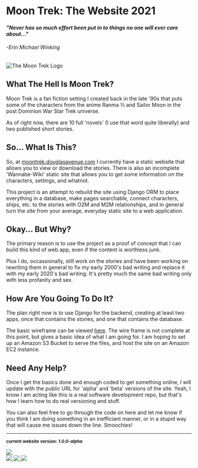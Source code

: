 <h1>Moon Trek: The Website 2021</h1>
<h4><em>"Never has so much effort been put in to things no one will ever care about..."</em></h4>
<h6>-Erin Michael Winking</h6>
<img src = "http://moontrek.douglasavenue.com/img/titlebg.jpg" alt = "The Moon Trek Logo">
<h2>What The Hell Is Moon Trek?</h2>
<p>Moon Trek is a fan fiction setting I created back in the late '90s that puts some of the characters from the anime Ranma ½ and 
Sailor Moon in the post Dominion War Star Trek universe.</p>
<p>As of right now, there are 10 full 'novels' (I use that word quite liberally) and two published short stories.</p>
<h2>So... What Is This?</h2>
<p>So, at <a href="https://moontrek.douglasavenue.com" target="_blank">moontrek.douglasavenue.com</a> I currently have a static website
that allows you to view or download the stories. There is also an incomplete 'Wannabe-Wiki' static site that allows you to get some
information on the characters, settings, and whatnot.</p>
<p>This project is an attempt to rebuild the site using Django ORM to place everything in a database, make pages searchable, connect characters, ships, etc. 
to the stories with O2M and M2M relationships, and in general turn the site from your average, everyday static site to a web application.
<h2>Okay... But Why?</h2>
<p>The primary reason is to use the project as a proof of concept that I can build this kind of web app, even if the content is worthless junk.</p>
<p>Plus I do, occassionally, still work on the stories and have been working on rewriting them in general to fix my early 2000's bad writing and 
replace it with my early 2020's bad writing. It's pretty much the same bad writing only with less profanity and sex.</p>
<h2>How Are You Going To Do It?</h2>
<p>The plan right now is to use Django for the backend, creating at least two apps, once that contains the stories, and one that contains the database.</p>
<p>The basic wireframe can be viewed <a href="https://drive.google.com/file/d/1o-2x3ulULSogPf0Zfhd6dcabhv_4SSl-/view?usp=sharing" target="_blank">here</a>. The 
wire frame is not complete at this point, but gives a basic idea of what I am going for. I am hoping to set up an Amazon S3 Bucket to serve the files, and 
host the site on an Amazon EC2 instance.</p>
<h2>Need Any Help?</h2>
<p>Once I get the basics done and enough coded to get something online, I will update with the public URL for 'alpha' and 'beta' versions of the site. Yeah, I know
I am acting like this is a real software development repo, but that's how I learn how to do real versioning and stuff.</p>
<p>You can also feel free to go through the code on here and let me know if you think I am doing something in an inefficiant manner, or in a stupid way that will
cause me issues down the line. Smoochies!</p>
<hr>
<small><strong>current website version: <em>1.0.0-alpha</em></strong></small><br />

<a href="https://www.python.org/" target="_blank"><img src="http://ForTheBadge.com/images/badges/made-with-python.svg"></a>
<br />
<a href="http://ForTheBadge.com"><img src="http://ForTheBadge.com/images/badges/uses-html.svg">
<img src="http://ForTheBadge.com/images/badges/uses-css.svg">
<img src="http://ForTheBadge.com/images/badges/uses-js.svg"></a>
